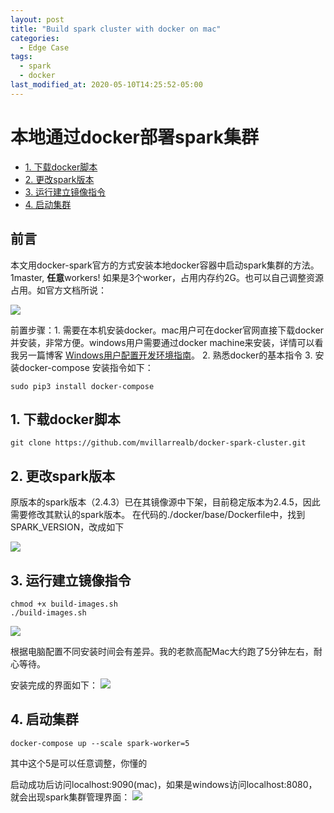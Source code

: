 ```yaml
---
layout: post
title: "Build spark cluster with docker on mac"
categories:
  - Edge Case
tags:
  - spark
  - docker
last_modified_at: 2020-05-10T14:25:52-05:00
---
```


本地通过docker部署spark集群
===========


- [1. 下载docker脚本](#1-下载docker脚本)
- [2. 更改spark版本](#2-更改spark版本)
- [3. 运行建立镜像指令](#3-运行建立镜像指令)
- [4. 启动集群](#4-启动集群)

## 前言
本文用docker-spark官方的方式安装本地docker容器中启动spark集群的方法。1master, **任意**workers! 如果是3个worker，占用内存约2G。也可以自己调整资源占用。如官方文档所说：

![](https://jewelry-recognize.oss-cn-shenzhen.aliyuncs.com/uploads/c329c53188138de1e92630eb1eb15e541.jpg)


前置步骤：1. 需要在本机安装docker。mac用户可在docker官网直接下载docker并安装，非常方便。windows用户需要通过docker machine来安装，详情可以看我另一篇博客 [Windows用户配置开发环境指南](https://timtang2009.github.io/edge%20case/2017/10/04/windows-development.html)。 2. 熟悉docker的基本指令 3. 安装docker-compose 安装指令如下：

```
sudo pip3 install docker-compose
```

## 1. 下载docker脚本
```
git clone https://github.com/mvillarrealb/docker-spark-cluster.git
```

## 2. 更改spark版本
原版本的spark版本（2.4.3）已在其镜像源中下架，目前稳定版本为2.4.5，因此需要修改其默认的spark版本。
在代码的./docker/base/Dockerfile中，找到SPARK_VERSION，改成如下

![](https://jewelry-recognize.oss-cn-shenzhen.aliyuncs.com/uploads/ab190e83fbb1317358f623781672537f2.jpg)



## 3. 运行建立镜像指令

```
chmod +x build-images.sh
./build-images.sh
```
![](https://jewelry-recognize.oss-cn-shenzhen.aliyuncs.com/uploads/81c43ae76c1e16f78b8a117eb30676bf3.jpg)

根据电脑配置不同安装时间会有差异。我的老款高配Mac大约跑了5分钟左右，耐心等待。

安装完成的界面如下：
![](https://jewelry-recognize.oss-cn-shenzhen.aliyuncs.com/uploads/8210cde4d8d02ab6b299666354e5e8494.jpg)

## 4. 启动集群

```
docker-compose up --scale spark-worker=5
```
其中这个5是可以任意调整，你懂的

启动成功后访问localhost:9090(mac)，如果是windows访问localhost:8080，就会出现spark集群管理界面：
![](https://jewelry-recognize.oss-cn-shenzhen.aliyuncs.com/uploads/af71c14329bf376f365ad7e3ae7cf8b55.jpg)


